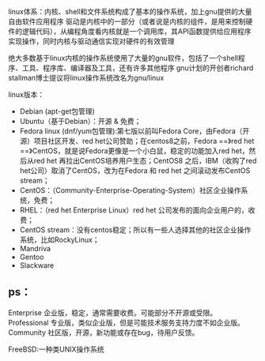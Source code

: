 linux体系：内核、shell和文件系统构成了基本的操作系统，加上gnu提供的大量自由软件应用程序
驱动是内核中的一部分（或者说是内核的组件，是用来控制硬件的逻辑代码），从编程角度看内核就是一个调用库，其API函数提供给应用程序实现操作，同时内核与驱动通信实现对硬件的有效管理

绝大多数基于linux内核的操作系统使用了大量的gnu软件，包括了一个shell程序、工具、程序库、编译器及工具，还有许多其他程序
gnu计划的开创者richard stallman博士提议将linux操作系统改名为gnu/linux


linux版本：
- Debian (apt-get包管理)
- Ubuntu（基于Debian）：开源 & 免费；
- Fedora linux (dnf/yum包管理):第七版以前叫Fedora Core，由Fedora（开源）项目社区开发、red het公司赞助；在centos8之前，Fedora ==》red het ==》CentOS，就是说Fedora更像是一个小白鼠，稳定的功能加入red het，然后从red het 再拉出CentOS培养用户生态；CentOS8 之后，IBM（收购了red het公司）取消了CentOS，改为在Fedora 和 red het 之间滚动发布CentOS stream；
- CentOS：（Community-Enterprise-Operating-System）社区企业操作系统，免费；
- RHEL：（red het Enterprise Linux）red het 公司发布的面向企业用户的，收费；
- CentOS stream：没有centos稳定；所以有一些人选择其他的社区企业操作系统，比如RockyLinux；
- Mandriva
- Gentoo
- Slackware

## ps：
Enterprise
企业版，稳定，通常需要收费。可能部分不开源或受限。
Professional
专业版，类似企业版，但是可能技术服务支持力度不如企业版。
Community
社区版，开源，新功能或存在bug，待用户反馈。

FreeBSD:一种类UNIX操作系统